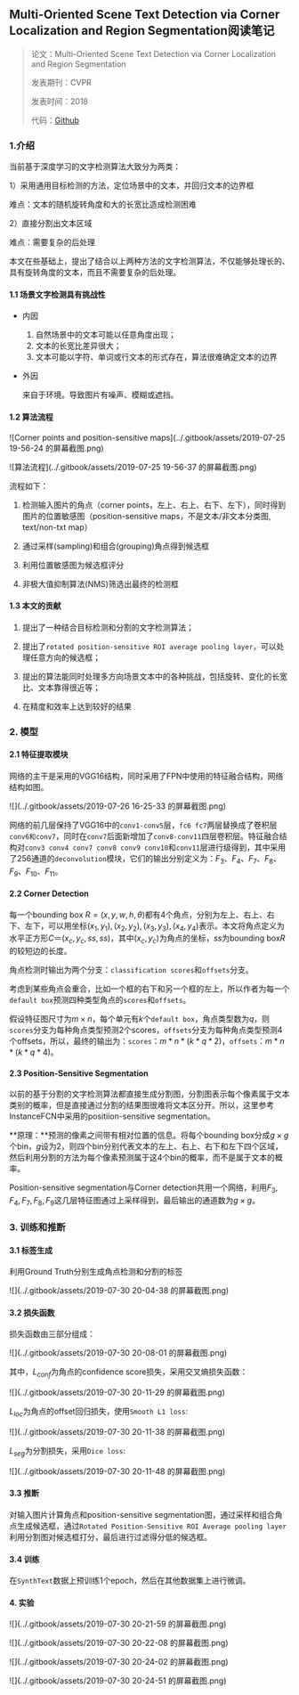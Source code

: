 ## Multi-Oriented Scene Text Detection via Corner Localization and Region Segmentation阅读笔记

> 论文：Multi-Oriented Scene Text Detection via Corner Localization and Region Segmentation
>
> 发表期刊：CVPR
>
> 发表时间：2018
>
> 代码：[Github](https://github.com/lvpengyuan/corner) 

### 1.介绍

当前基于深度学习的文字检测算法大致分为两类：

1）采用通用目标检测的方法，定位场景中的文本，并回归文本的边界框

难点：文本的随机旋转角度和大的长宽比造成检测困难

2）直接分割出文本区域

难点：需要复杂的后处理

本文在些基础上，提出了结合以上两种方法的文字检测算法，不仅能够处理长的、具有旋转角度的文本，而且不需要复杂的后处理。

#### 1.1 场景文字检测具有挑战性

* 内因

  1. 自然场景中的文本可能以任意角度出现；
  2. 文本的长宽比差异很大；
  3. 文本可能以字符、单词或行文本的形式存在，算法很难确定文本的边界

* 外因

  来自于环境。导致图片有噪声、模糊或遮挡。

#### 1.2 算法流程

![Corner points and position-sensitive maps](../.gitbook/assets/2019-07-25 19-56-24 的屏幕截图.png)

![算法流程](../.gitbook/assets/2019-07-25 19-56-37 的屏幕截图.png)

流程如下：

1) 检测输入图片的角点（corner points，左上、右上、右下、左下），同时得到图片的位置敏感图（position-sensitive maps，不是文本/非文本分类图, text/non-txt map）

2) 通过采样(sampling)和组合(grouping)角点得到候选框

3) 利用位置敏感图为候选框评分

4) 非极大值抑制算法(NMS)筛选出最终的检测框

#### 1.3 本文的贡献

1) 提出了一种结合目标检测和分割的文字检测算法；

2) 提出了`rotated position-sensitive ROI average pooling layer`，可以处理任意方向的候选框；

3) 提出的算法能同时处理多方向场景文本中的各种挑战，包括旋转、变化的长宽比、文本靠得很近等；

4) 在精度和效率上达到较好的结果

### 2. 模型

#### 2.1 特征提取模块

网络的主干是采用的VGG16结构，同时采用了FPN中使用的特征融合结构，网络结构如图。

![](../.gitbook/assets/2019-07-26 16-25-33 的屏幕截图.png)

网络的前几层保持了VGG16中的`conv1-conv5`层，`fc6 fc7`两层替换成了卷积层`conv6和conv7`，同时在`conv7`后面新增加了`conv8-conv11`四层卷积层。特征融合结构对`conv3 conv4 conv7 conv8 conv9 conv10`和`conv11`层进行级得到，其中采用了256通道的`deconvolution`模块，它们的输出分别定义为：$F_3、F_4 、F_7、F_8、F_9、F_{10}、F_{11}$。

#### 2.2 Corner Detection

每一个bounding box $R=(x,y,w,h,\theta)$都有4个角点，分别为左上、右上、右下、左下，可以用坐标${(x_1,y_1),(x_2,y_2),(x_3,y_3),(x_4,y_4)}$表示。本文将角点定义为水平正方形$C＝(x_c,y_c,ss,ss)$，其中$(x_c,y_c)$为角点的坐标，$ss$为bounding box$R$的较短边的长度。

角点检测时输出为两个分支：`classification scores`和`offsets`分支。

考虑到某些角点会重合，比如一个框的右下和另一个框的左上，所以作者为每一个`default box`预测四种类型角点的`scores`和`offsets`。

假设特征图尺寸为$m\times n$，每个单元有$k$个`default box`，角点类型数为$q$，则`scores`分支为每种角点类型预测2个scores，`offsets`分支为每种角点类型预测4个offsets，所以，最终的输出为：`scores`：$m*n*(k*q*2)$，`offsets`：$m*n*(k*q*4)$。

#### 2.3 Position-Sensitive Segmentation

以前的基于分割的文字检测算法都直接生成分割图，分割图表示每个像素属于文本类别的概率，但是直接通过分割的结果图很难将文本区分开。所以，这里参考InstanceFCN中采用的positiion-sensitive segmentation。

**原理：**预测的像素之间带有相对位置的信息。将每个bounding box分成$g\times g$个bin，$g$设为2，则四个bin分别代表文本的左上、右上、右下和左下四个区域，然后利用分割的方法为每个像素预测属于这4个bin的概率，而不是属于文本的概率。

Position-sensitive segmentation与Corner detection共用一个网络，利用$F_3,F_4,F_7,F_8,F_9$这几层特征图通过上采样得到，最后输出的通道数为$g \times g$。

### 3. 训练和推断

#### 3.1 标签生成

利用Ground Truth分别生成角点检测和分割的标签

![](../.gitbook/assets/2019-07-30 20-04-38 的屏幕截图.png)

#### 3.2 损失函数

损失函数由三部分组成：

![](../.gitbook/assets/2019-07-30 20-08-01 的屏幕截图.png)

其中，$L_{conf}$为角点的confidence score损失，采用交叉熵损失函数：

![](../.gitbook/assets/2019-07-30 20-11-29 的屏幕截图.png)

$L_{loc}$为角点的offset回归损失，使用`Smooth L1 loss`:

![](../.gitbook/assets/2019-07-30 20-11-38 的屏幕截图.png)

$L_{seg}$为分割损失，采用`Dice loss`:

![](../.gitbook/assets/2019-07-30 20-11-48 的屏幕截图.png)

#### 3.3 推断

对输入图片计算角点和position-sensitive segmentation图，通过采样和组合角点生成候选框，通过`Rotated Position-Sensitive ROI Average pooling layer `利用分割图对候选框打分，最后进行过滤得分低的候选框。

#### 3.4 训练

在`SynthText`数据上预训练1个epoch，然后在其他数据集上进行微调。

#### 4. 实验

![](../.gitbook/assets/2019-07-30 20-21-59 的屏幕截图.png)

![](../.gitbook/assets/2019-07-30 20-22-08 的屏幕截图.png)

![](../.gitbook/assets/2019-07-30 20-24-02 的屏幕截图.png)

![](../.gitbook/assets/2019-07-30 20-24-51 的屏幕截图.png)